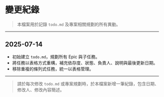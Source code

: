# 變更紀錄

> 本檔案用於記錄 `todo.md` 及專案相關規劃的所有異動。

---

## 2025-07-14
- 初始建立 `todo.md`，規劃所有 Epic 與子任務。
- 將任務以表格方式重構，補充依存度、狀態、負責人、說明與最後更新日期。
- 移除重複的條列式任務，統一以表格管理。

---

> 請於每次修改 `todo.md` 或專案規劃時，於本檔案新增一筆紀錄，包含日期、修改人、修改內容簡述。

